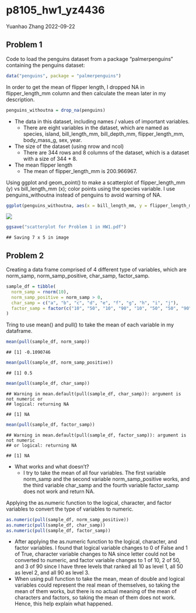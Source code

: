 p8105_hw1_yz4436
================
Yuanhao Zhang
2022-09-22

## Problem 1

Code to load the penguins dataset from a package “palmerpenguins”
containing the penguins dataset:

``` r
data("penguins", package = "palmerpenguins")
```

In order to get the mean of flipper length, I dropped NA in
flipper_length_mm column and then calculate the mean later in my
description.

``` r
penguins_withoutna = drop_na(penguins)
```

-   The data in this dataset, including names / values of important
    variables.
    -   There are eight variables in the dataset, which are named as
        species, island, bill_length_mm, bill_depth_mm,
        flipper_length_mm, body_mass_g, sex, year.
-   The size of the dataset (using nrow and ncol)
    -   There are 344 rows and 8 columns of the dataset, which is a
        dataset with a size of 344 \* 8.
-   The mean flipper length
    -   The mean of flipper_length_mm is 200.966967.

Using ggplot and geom_point() to make a scatterplot of flipper_length_mm
(y) vs bill_length_mm (x); color points using the species variable. I
use penguins_withoutna instead of penguins to avoid warning of NA.

``` r
ggplot(penguins_withoutna, aes(x = bill_length_mm, y = flipper_length_mm, color = species)) + geom_point() 
```

![](p8105_hw1_yz4436_files/figure-gfm/unnamed-chunk-2-1.png)<!-- -->

``` r
ggsave("scatterplot for Problem 1 in HW1.pdf")
```

    ## Saving 7 x 5 in image

## Problem 2

Creating a data frame comprised of 4 different type of variables, which
are norm_samp, norm_samp_positive, char_samp, factor_samp.

``` r
sample_df = tibble(
  norm_samp = rnorm(10),
  norm_samp_positive = norm_samp > 0,
  char_samp = c("a", "b", "c", "d", "e", "f", "g", "h", "i", "j"),
  factor_samp = factor(c("10", "50", "10", "90", "10", "50", "50", "90", "50", "90"))
)
```

Tring to use mean() and pull() to take the mean of each variable in my
dataframe.

``` r
mean(pull(sample_df, norm_samp))
```

    ## [1] -0.1090746

``` r
mean(pull(sample_df, norm_samp_positive))
```

    ## [1] 0.5

``` r
mean(pull(sample_df, char_samp))
```

    ## Warning in mean.default(pull(sample_df, char_samp)): argument is not numeric or
    ## logical: returning NA

    ## [1] NA

``` r
mean(pull(sample_df, factor_samp))
```

    ## Warning in mean.default(pull(sample_df, factor_samp)): argument is not numeric
    ## or logical: returning NA

    ## [1] NA

-   What works and what doesn’t?
    -   I try to take the mean of all four variables. The first variable
        norm_samp and the second variable norm_samp_positive works, and
        the third variable char_samp and the fourth variable factor_samp
        does not work and return NA.

Applying the as.numeric function to the logical, character, and factor
variables to convert the type of variables to numeric.

``` r
as.numeric(pull(sample_df, norm_samp_positive))
as.numeric(pull(sample_df, char_samp))
as.numeric(pull(sample_df, factor_samp))
```

-   After applying the as.numeric function to the logical, character,
    and factor variables. I found that logical variable changes to 0 of
    False and 1 of True, character variable changes to NA since letter
    could not be converted to numeric, and factor variable changes to 1
    of 10, 2 of 50, and 3 of 90 since I have three levels that ranked
    all 10 as level 1, all 50 as level 2, and all 90 as level 3.
-   When using pull function to take the mean, mean of double and
    logical variables could represent the real mean of themselves, so
    taking the mean of them works, but there is no actual meaning of the
    mean of characters and factors, so taking the mean of them does not
    work. Hence, this help explain what happened.
